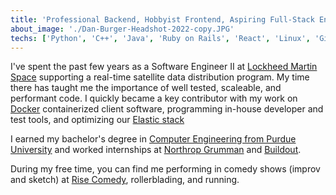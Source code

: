 ```yaml
---
title: 'Professional Backend, Hobbyist Frontend, Aspiring Full-Stack Engineer'
about_image: './Dan-Burger-Headshot-2022-copy.JPG'
techs: ['Python', 'C++', 'Java', 'Ruby on Rails', 'React', 'Linux', 'Git/GitLab', 'Docker', 'DevOps', 'Agile Development', 'Technical Demos/Presentations']
---
```


I've spent the past few years as a Software Engineer II at [Lockheed Martin Space](https://www.lockheedmartin.com/en-us/capabilities/space.html) supporting a real-time satellite data distribution program. My time there has taught me the importance of well tested, scaleable, and performant code. I quickly became a key contributor with my work on [Docker](https://www.docker.com/) containerized client software, programming in-house developer and test tools, and optimizing our [Elastic stack](https://www.elastic.co/elastic-stack/?ultron=B-Stack-Trials-AMER-US-W&gambit=Stack-ELK-EXT&blade=adwords-s&hulk=paid&Device=c&thor=elk%20stack&gclid=CjwKCAjwt52mBhB5EiwA05YKo_G3QZ1yoQFDE0XB-vpKVgdRUdB3M3myq946g8inN5NLD4FcpCPPTRoCoaQQAvD_BwE)

I earned my bachelor's degree in [Computer Engineering from Purdue University](https://engineering.purdue.edu/ECE) and worked internships at [Northrop Grumman](https://www.northropgrumman.com/) and [Buildout](https://www.buildout.com/).

During my free time, you can find me performing in comedy shows (improv and sketch) at [Rise Comedy](https://risecomedy.com/), rollerblading, and running.


